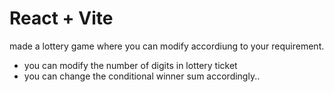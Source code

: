 # React + Vite

made a lottery game where you can modify accordiung to your  requirement.
- you can modify the number of digits in lottery ticket
- you can change the conditional winner sum accordingly..
